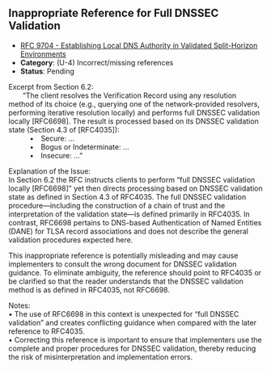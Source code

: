## Inappropriate Reference for Full DNSSEC Validation

- [RFC 9704 - Establishing Local DNS Authority in Validated Split-Horizon Environments](https://www.rfc-editor.org/rfc/rfc9704)
- **Category**: (U-4) Incorrect/missing references
- **Status**: Pending

Excerpt from Section 6.2:  
  “The client resolves the Verification Record using any resolution method of its choice (e.g., querying one of the network‐provided resolvers, performing iterative resolution locally) and performs full DNSSEC validation locally [RFC6698]. The result is processed based on its DNSSEC validation state (Section 4.3 of [RFC4035]):  
   • Secure: …  
   • Bogus or Indeterminate: …  
   • Insecure: …”

Explanation of the Issue:  
In Section 6.2 the RFC instructs clients to perform “full DNSSEC validation locally [RFC6698]” yet then directs processing based on DNSSEC validation state as defined in Section 4.3 of RFC4035. The full DNSSEC validation procedure—including the construction of a chain of trust and the interpretation of the validation state—is defined primarily in RFC4035. In contrast, RFC6698 pertains to DNS-based Authentication of Named Entities (DANE) for TLSA record associations and does not describe the general validation procedures expected here.

This inappropriate reference is potentially misleading and may cause implementers to consult the wrong document for DNSSEC validation guidance. To eliminate ambiguity, the reference should point to RFC4035 or be clarified so that the reader understands that the DNSSEC validation method is as defined in RFC4035, not RFC6698.

Notes:  
• The use of RFC6698 in this context is unexpected for “full DNSSEC validation” and creates conflicting guidance when compared with the later reference to RFC4035.  
• Correcting this reference is important to ensure that implementers use the complete and proper procedures for DNSSEC validation, thereby reducing the risk of misinterpretation and implementation errors.
